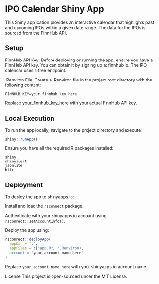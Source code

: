 # IPO Calendar Shiny App
This Shiny application provides an interactive calendar that highlights past and upcoming IPOs within a given date range. The data for the IPOs is sourced from the FinnHub API.

## Setup
FinnHub API Key: Before deploying or running the app, ensure you have a FinnHub API key. You can obtain it by signing up at finnhub.io. The IPO calendar uses a free endpoint.

.Renviron File: Create a .Renviron file in the project root directory with the following content:

```
FINNHUB_KEY=your_finnhub_key_here
```

Replace your_finnhub_key_here with your actual FinnHub API key.

## Local Execution
To run the app locally, navigate to the project directory and execute:

```R
shiny::runApp()
```
Ensure you have all the required R packages installed:

```
shiny
shinyalert
jsonlite
httr
```
## Deployment
To deploy the app to shinyapps.io:

Install and load the `rsconnect` package.

Authenticate with your shinyapps.io account using `rsconnect::setAccountInfo()`.

Deploy the app using:

```R
rsconnect::deployApp(
  appDir = ".", 
  appFiles = c("app.R", ".Renviron),
  account = "your_account_name_here"
)
```
Replace `your_account_name_here` with your shinyapps.io account name.

License
This project is open-sourced under the MIT License.
